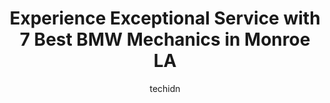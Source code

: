 ---
layout: ampstory
image: https://images.unsplash.com/photo-1632495288245-811aa76d8a32?ixlib=rb-4.0.3&ixid=MnwxMjA3fDB8MHxwaG90by1wYWdlfHx8fGVufDB8fHx8&auto=format&fit=crop&w=640&h=853&q=80
author: techidn
featured: false
description: Discover the 7 best BMW Mechanic in Monroe LA, USA and ensure your vehicle receives the highest quality of care. These trusted professionals are known for their skill, knowledge, and dedicat
title: Experience Exceptional Service with 7 Best BMW Mechanics in Monroe LA
cover:
   title: Experience Exceptional Service with 7 Best BMW Mechanics in Monroe LA
   subtitle: Rickpate
   background: https://images.unsplash.com/photo-1632495288245-811aa76d8a32?ixlib=rb-4.0.3&ixid=MnwxMjA3fDB8MHxwaG90by1wYWdlfHx8fGVufDB8fHx8&auto=format&fit=crop&w=640&h=853&q=80

pages: 
 - layout: thirds
   top: <h1>#1 Burls Auto Service</h1>
   bottom: "<p>We took our car to fix A/C at this shop like 4 weeks ago. They charge us 1056 dollars but  when I went to pay, he told me to pay 960 cash. I took the car and after 3 days</p>"
   background: https://www.knot35.com/toplist/wp-content/uploads/2023/06/best-bmw-mechanic-1-in-monroe-la-1685834031.jpeg
   backgroundblur: true
 - layout: thirds
   top: <h1>#2 Japanese Automotive/Monroe</h1>
   bottom: "<p>3101 Breard St, Monroe, LA 71201, United States</p>"
   background: https://www.knot35.com/toplist/wp-content/uploads/2023/06/best-bmw-mechanic-2-in-monroe-la-1685834031.jpeg
   cta:
      link: https://www.knot35.com/toplist/experience-exceptional-service-with-7-best-bmw-mechanics-in-monroe-la/
      text: Experience Exceptional Service with 7 Best BMW Mechanics in Monroe LA
 - layout: thirds
   top: <h1>#3 McJunkins Automotive</h1>
   bottom: "<p>3103 Breard St, Monroe, LA 71201, United States</p>"
   background: https://www.knot35.com/toplist/wp-content/uploads/2023/06/best-bmw-mechanic-3-in-monroe-la-1685834032.jpeg
   cta:
      link: https://www.knot35.com/toplist/experience-exceptional-service-with-7-best-bmw-mechanics-in-monroe-la/
      text: Experience Exceptional Service with 7 Best BMW Mechanics in Monroe LA
 - layout: thirds
   top: <h1>#4 Warrens Auto Repair, L.L.C.</h1>
   bottom: "<p>7855 Desiard Street, Monroe, LA 71203, United States</p>"
   background: https://images.unsplash.com/photo-1574169208507-84376144848b?ixlib=rb-4.0.3&ixid=MnwxMjA3fDB8MHxwaG90by1wYWdlfHx8fGVufDB8fHx8&auto=format&fit=crop&w=640&h=853&q=80
   cta:
      link: https://www.knot35.com/toplist/experience-exceptional-service-with-7-best-bmw-mechanics-in-monroe-la/
      text: Experience Exceptional Service with 7 Best BMW Mechanics in Monroe LA
 - layout: thirds
   top: <h1>#5 Autoplex Automotive</h1>
   bottom: "<p>1515 Cypress St, West Monroe, LA 71291, United States</p>"
   background: https://images.unsplash.com/photo-1567360425618-1594206637d2?ixlib=rb-4.0.3&ixid=MnwxMjA3fDB8MHxwaG90by1wYWdlfHx8fGVufDB8fHx8&auto=format&fit=crop&w=640&h=853&q=80
   cta:
      link: https://www.knot35.com/toplist/experience-exceptional-service-with-7-best-bmw-mechanics-in-monroe-la/
      text: Experience Exceptional Service with 7 Best BMW Mechanics in Monroe LA
 - layout: thirds
   top: <h1>#6 Collegetown Imports</h1>
   bottom: "<p>112 Hill St, Monroe, LA 71203, United States</p>"
   background: https://images.unsplash.com/photo-1522441815192-d9f04eb0615c?ixlib=rb-4.0.3&ixid=MnwxMjA3fDB8MHxwaG90by1wYWdlfHx8fGVufDB8fHx8&auto=format&fit=crop&w=640&h=853&q=80
   cta:
      link: https://www.knot35.com/toplist/experience-exceptional-service-with-7-best-bmw-mechanics-in-monroe-la/
      text: Experience Exceptional Service with 7 Best BMW Mechanics in Monroe LA
 - layout: thirds
   top: <h1>#7 Monroe Spring & Brake Inc</h1>
   bottom: "<p>105 Breard St, Monroe, LA 71201, United States</p>"
   background: https://images.unsplash.com/photo-1518640467707-6811f4a6ab73?ixlib=rb-4.0.3&ixid=MnwxMjA3fDB8MHxwaG90by1wYWdlfHx8fGVufDB8fHx8&auto=format&fit=crop&w=640&h=853&q=80
   cta:
      link: https://www.knot35.com/toplist/experience-exceptional-service-with-7-best-bmw-mechanics-in-monroe-la/
      text: Experience Exceptional Service with 7 Best BMW Mechanics in Monroe LA
 - layout: thirds
   middle: Continue reading...
   background: https://images.unsplash.com/photo-1524169358666-79f22534bc6e?ixlib=rb-4.0.3&ixid=MnwxMjA3fDB8MHxwaG90by1wYWdlfHx8fGVufDB8fHx8&auto=format&fit=crop&w=640&h=853&q=80
   cta:
      link: https://www.knot35.com/toplist/experience-exceptional-service-with-7-best-bmw-mechanics-in-monroe-la/
      text: Experience Exceptional Service with 7 Best BMW Mechanics in Monroe LA
      
---